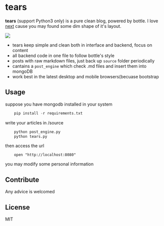 # tears

**tears** (support Python3 only) is a pure clean blog, powered by bottle.
I love [next](https://github.com/iissnan/hexo-theme-next) cause you may found some dim shape of it's layout.

![](https://github.com/shnode/tears/raw/master/demo.png)


- tears keep simple and clean both in interface and backend, focus on content
- all backend code in one file to follow bottle's style
- posts with raw markdown files, just back up `source` folder periodically
- cantains a `post_engine` which check .md files and insert them into mongoDB
- work best in the latest desktop and mobile browsers(becuase bootstrap

## Usage

suppose you have mongodb installed in your system

```python
    pip install -r requirements.txt
```

write your articles in /source

```python
    python post_engine.py
    python tears.py
```

then access the url

```shell
    open "http://localhost:8080"
```

you may modify some personal information

## Contribute

Any advice is welcomed

## License
MIT
